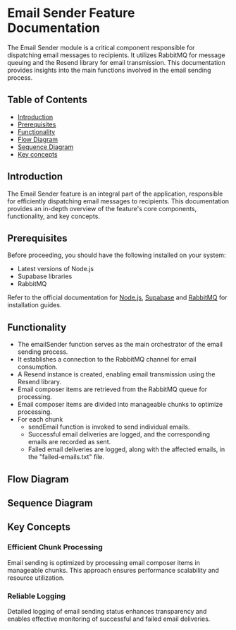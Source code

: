 # Email Sender Feature Documentation

The Email Sender module is a critical component responsible for dispatching email messages to recipients. It utilizes RabbitMQ for message queuing and the Resend library for email transmission. This documentation provides insights into the main functions involved in the email sending process.

## Table of Contents

- [Introduction](#introduction)
- [Prerequisites](#prerequisites)
- [Functionality](#functionality)
- [Flow Diagram](#flow-diagram)
- [Sequence Diagram](#sequence-diagram)
- [Key concepts](#key-concepts)

## Introduction

The Email Sender feature is an integral part of the application, responsible for efficiently dispatching email messages to recipients. This documentation provides an in-depth overview of the feature's core components, functionality, and key concepts.

## Prerequisites

Before proceeding, you should have the following installed on your system:

- Latest versions of Node.js
- Supabase libraries
- RabbitMQ

Refer to the official documentation for [Node.js](https://nodejs.org/),
[Supabase](https://supabase.io/) and
[RabbitMQ](https://www.rabbitmq.com/monitoring.html) for installation guides.

## Functionality

- The emailSender function serves as the main orchestrator of the email sending process.
- It establishes a connection to the RabbitMQ channel for email consumption.
- A Resend instance is created, enabling email transmission using the Resend library.
- Email composer items are retrieved from the RabbitMQ queue for processing.
- Email composer items are divided into manageable chunks to optimize processing.
- For each chunk
  - sendEmail function is invoked to send individual emails.
  - Successful email deliveries are logged, and the corresponding emails are recorded as sent.
  - Failed email deliveries are logged, along with the affected emails, in the "failed-emails.txt" file.
  <!-- TODO: Create diagrams on obsidian -->

## Flow Diagram

## Sequence Diagram

## Key Concepts

### Efficient Chunk Processing

Email sending is optimized by processing email composer items in manageable chunks. This approach ensures performance scalability and resource utilization.

### Reliable Logging

Detailed logging of email sending status enhances transparency and enables effective monitoring of successful and failed email deliveries.
